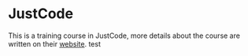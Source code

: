 # JustCode
This is a training course in JustCode, more details about the course are written on their [website](https://justcode.kz/).
test

